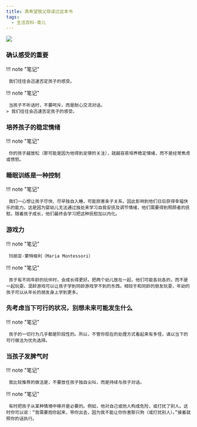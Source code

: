 ```yaml
---
title: 真希望我父母读过这本书
tags:
  - 生活百科-育儿
---
```


![](https://cdn.weread.qq.com/weread/cover/44/YueWen_33140005/s_YueWen_33140005.jpg)


### 确认感受的重要




!!! note "笔记"

	 我们往往会迅速否定孩子的感受。 


!!! note "笔记"

	 当孩子不听话时，不要呵斥，而是耐心交流对话。 
	> 我们往往会迅速否定孩子的感受。




### 培养孩子的稳定情绪




!!! note "笔记"

	 你的孩子越放松（那可能是因为他得到足够的关注），就越容易培养稳定情绪，而不是经常焦虑或愤怒。 


### 睡眠训练是一种控制




!!! note "笔记"

	 我们一心想让孩子尽快、尽早独自入睡，可能损害亲子关系，因此影响到他们日后获得幸福快乐的能力。这是因为婴幼儿无法通过独处来学习自我安抚及调节情绪，他们需要得到照顾者的抚慰。随着孩子成长，他们最终会学习把这种抚慰加以内化。 


### 游戏力




!!! note "笔记"

	 玛丽亚·蒙特梭利（Maria Montessori） 


!!! note "笔记"

	 孩子有不同年龄的玩伴时，会成长得更好。把两个幼儿放在一起，他们可能各玩各的，而不是一起玩耍。混龄游戏可以让孩子学到同龄游戏学不到的东西。相较于和同龄的朋友玩耍，年幼的孩子可以从年长的朋友身上学到更多。 


### 先考虑当下可行的状况，别想未来可能发生什么




!!! note "笔记"

	 孩子的一切行为几乎都是阶段性的。所以，不管你现在的处理方式看起来有多怪，请以当下的可行做法为优先选择。 


### 当孩子发脾气时




!!! note "笔记"

	 我比较推荐的做法是，不要放任孩子独自尖叫，而是持续与孩子对话。 


!!! note "笔记"

	 有时把孩子从某种情境中移开是必要的。例如，他对自己或他人构成危险，或打扰了别人。这时你可以说：“我需要抱你起来，带你出去，因为我不能让你伤害那只狗（或打扰别人）。”接着就照你的话执行。 

